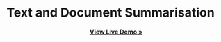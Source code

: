# Text and Document Summarisation 

<p align="center"><a href="https://docsummarize.streamlit.app/"><strong>View Live Demo »</strong></a></p>

